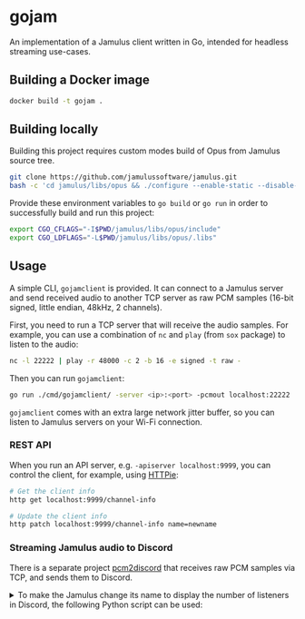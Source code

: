 # gojam

An implementation of a Jamulus client written in Go, intended for headless streaming use-cases.

## Building a Docker image

```sh
docker build -t gojam .
```

## Building locally

Building this project requires custom modes build of Opus from Jamulus source tree.

```sh
git clone https://github.com/jamulussoftware/jamulus.git
bash -c 'cd jamulus/libs/opus && ./configure --enable-static --disable-shared --enable-custom-modes --disable-hardening && make'
```

Provide these environment variables to `go build` or `go run` in order to successfully build and run this project:

```sh
export CGO_CFLAGS="-I$PWD/jamulus/libs/opus/include"
export CGO_LDFLAGS="-L$PWD/jamulus/libs/opus/.libs"
```

## Usage

A simple CLI, `gojamclient` is provided. It can connect to a Jamulus server and send received audio to another TCP server as raw PCM samples (16-bit signed, little endian, 48kHz, 2 channels).

First, you need to run a TCP server that will receive the audio samples. For example, you can use a combination of `nc` and `play` (from `sox` package) to listen to the audio:

```sh
nc -l 22222 | play -r 48000 -c 2 -b 16 -e signed -t raw -
```

Then you can run `gojamclient`:

```sh
go run ./cmd/gojamclient/ -server <ip>:<port> -pcmout localhost:22222
```

`gojamclient` comes with an extra large network jitter buffer, so you can listen to Jamulus servers on your Wi-Fi connection.

### REST API

When you run an API server, e.g. `-apiserver localhost:9999`, you can control the client, for example, using [HTTPie](https://httpie.io/):

```sh
# Get the client info
http get localhost:9999/channel-info

# Update the client info
http patch localhost:9999/channel-info name=newname
```

### Streaming Jamulus audio to Discord

There is a separate project [pcm2discord](https://github.com/dtinth/pcm2discord) that receives raw PCM samples via TCP, and sends them to Discord.

<details><summary>To make the Jamulus change its name to display the number of listeners in Discord, the following Python script can be used:</summary>

```python
import requests
import time

last_name = None

while True:
    try:
        # Get the count of listeners from Discord
        r = requests.get('http://localhost:28280/count')

        # Response is in form: { "listening": 2 }
        # Get the number of listeners
        listeners = r.json()['listening']

        # Submit the number of listeners to channel info endpoint
        name = ' Discord[' + str(listeners) + ']'
        r = requests.patch('http://localhost:28281/channel-info', json={'name': name})

        if last_name != name:
            print('Updated channel name to ' + name + ' at ' + time.strftime('%H:%M:%S'))
            last_name = name
    except Exception as e:
        print('Error: {}'.format(e))
    finally:
        # Wait 2 seconds
        time.sleep(2)
```

</details>
